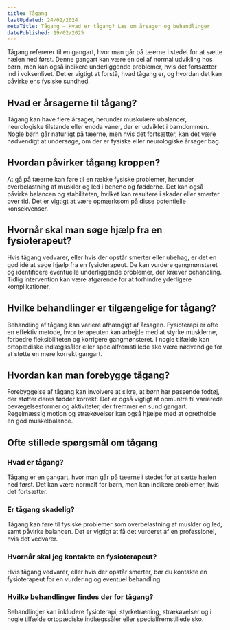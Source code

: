 ```yaml
---
title: Tågang
lastUpdated: 24/02/2024
metaTitle: Tågang – Hvad er tågang? Læs om årsager og behandlinger
datePublished: 19/02/2025
---
```


Tågang refererer til en gangart, hvor man går på tæerne i stedet for at sætte hælen ned først. Denne gangart kan være en del af normal udvikling hos børn, men kan også indikere underliggende problemer, hvis det fortsætter ind i voksenlivet. Det er vigtigt at forstå, hvad tågang er, og hvordan det kan påvirke ens fysiske sundhed.

## Hvad er årsagerne til tågang?

Tågang kan have flere årsager, herunder muskulære ubalancer, neurologiske tilstande eller endda vaner, der er udviklet i barndommen. Nogle børn går naturligt på tæerne, men hvis det fortsætter, kan det være nødvendigt at undersøge, om der er fysiske eller neurologiske årsager bag.

## Hvordan påvirker tågang kroppen?

At gå på tæerne kan føre til en række fysiske problemer, herunder overbelastning af muskler og led i benene og fødderne. Det kan også påvirke balancen og stabiliteten, hvilket kan resultere i skader eller smerter over tid. Det er vigtigt at være opmærksom på disse potentielle konsekvenser.

## Hvornår skal man søge hjælp fra en fysioterapeut?

Hvis tågang vedvarer, eller hvis der opstår smerter eller ubehag, er det en god idé at søge hjælp fra en fysioterapeut. De kan vurdere gangmønsteret og identificere eventuelle underliggende problemer, der kræver behandling. Tidlig intervention kan være afgørende for at forhindre yderligere komplikationer.

## Hvilke behandlinger er tilgængelige for tågang?

Behandling af tågang kan variere afhængigt af årsagen. Fysioterapi er ofte en effektiv metode, hvor terapeuten kan arbejde med at styrke musklerne, forbedre fleksibiliteten og korrigere gangmønsteret. I nogle tilfælde kan ortopædiske indlægssåler eller specialfremstillede sko være nødvendige for at støtte en mere korrekt gangart.

## Hvordan kan man forebygge tågang?

Forebyggelse af tågang kan involvere at sikre, at børn har passende fodtøj, der støtter deres fødder korrekt. Det er også vigtigt at opmuntre til varierede bevægelsesformer og aktiviteter, der fremmer en sund gangart. Regelmæssig motion og strækøvelser kan også hjælpe med at opretholde en god muskelbalance.

## Ofte stillede spørgsmål om tågang

### Hvad er tågang?

Tågang er en gangart, hvor man går på tæerne i stedet for at sætte hælen ned først. Det kan være normalt for børn, men kan indikere problemer, hvis det fortsætter.

### Er tågang skadelig?

Tågang kan føre til fysiske problemer som overbelastning af muskler og led, samt påvirke balancen. Det er vigtigt at få det vurderet af en professionel, hvis det vedvarer.

### Hvornår skal jeg kontakte en fysioterapeut?

Hvis tågang vedvarer, eller hvis der opstår smerter, bør du kontakte en fysioterapeut for en vurdering og eventuel behandling.

### Hvilke behandlinger findes der for tågang?

Behandlinger kan inkludere fysioterapi, styrketræning, strækøvelser og i nogle tilfælde ortopædiske indlægssåler eller specialfremstillede sko.
